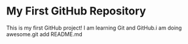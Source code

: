# My First GitHub Repository

This is my first GitHub project! I am learning Git and GitHub.i am doing awesome.git add README.md

